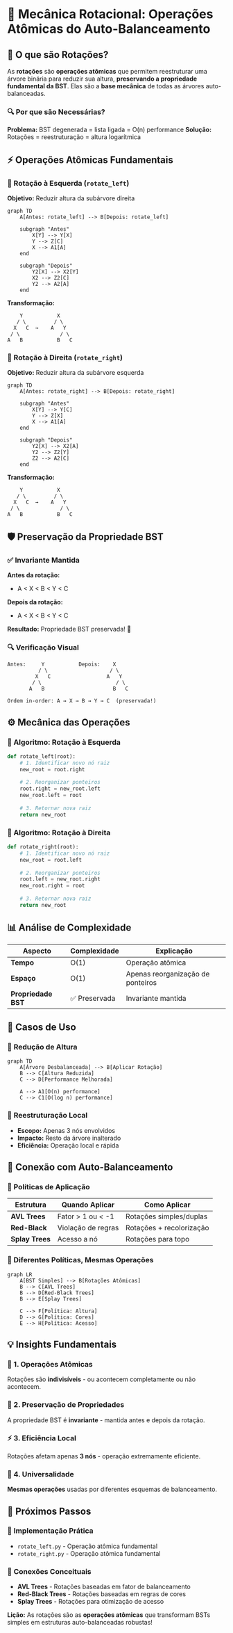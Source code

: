 # 🔄 Mecânica Rotacional: Operações Atômicas do Auto-Balanceamento

## 🎯 O que são Rotações?

As **rotações** são **operações atômicas** que permitem reestruturar uma árvore binária para reduzir sua altura, **preservando a propriedade fundamental da BST**. Elas são a **base mecânica** de todas as árvores auto-balanceadas.

### 🔍 Por que são Necessárias?

**Problema:** BST degenerada = lista ligada = O(n) performance
**Solução:** Rotações = reestruturação = altura logarítmica

## ⚡ Operações Atômicas Fundamentais

### 🔄 Rotação à Esquerda (`rotate_left`)

**Objetivo:** Reduzir altura da subárvore direita

```mermaid
graph TD
    A[Antes: rotate_left] --> B[Depois: rotate_left]
    
    subgraph "Antes"
        X[Y] --> Y[X]
        Y --> Z[C]
        X --> A1[A]
    end
    
    subgraph "Depois"
        Y2[X] --> X2[Y]
        X2 --> Z2[C]
        Y2 --> A2[A]
    end
```

**Transformação:**
```
    Y           X
   / \         / \
  X   C  →    A   Y
 / \             / \
A   B           B   C
```

### 🔄 Rotação à Direita (`rotate_right`)

**Objetivo:** Reduzir altura da subárvore esquerda

```mermaid
graph TD
    A[Antes: rotate_right] --> B[Depois: rotate_right]
    
    subgraph "Antes"
        X[Y] --> Y[C]
        Y --> Z[X]
        X --> A1[A]
    end
    
    subgraph "Depois"
        Y2[X] --> X2[A]
        Y2 --> Z2[Y]
        Z2 --> A2[C]
    end
```

**Transformação:**
```
    Y           X
   / \         / \
  X   C  →    A   Y
 / \             / \
A   B           B   C
```

## 🛡️ Preservação da Propriedade BST

### ✅ Invariante Mantida

**Antes da rotação:**
- A < X < B < Y < C

**Depois da rotação:**
- A < X < B < Y < C

**Resultado:** Propriedade BST preservada! 🎯

### 🔍 Verificação Visual

```
Antes:     Y           Depois:    X
          / \                    / \
         X   C                  A   Y
        / \                        / \
       A   B                      B   C

Ordem in-order: A → X → B → Y → C  (preservada!)
```

## ⚙️ Mecânica das Operações

### 🔧 Algoritmo: Rotação à Esquerda

```python
def rotate_left(root):
    # 1. Identificar novo nó raiz
    new_root = root.right
    
    # 2. Reorganizar ponteiros
    root.right = new_root.left
    new_root.left = root
    
    # 3. Retornar nova raiz
    return new_root
```

### 🔧 Algoritmo: Rotação à Direita

```python
def rotate_right(root):
    # 1. Identificar novo nó raiz
    new_root = root.left
    
    # 2. Reorganizar ponteiros
    root.left = new_root.right
    new_root.right = root
    
    # 3. Retornar nova raiz
    return new_root
```

## 📊 Análise de Complexidade

| Aspecto | Complexidade | Explicação |
|---------|--------------|------------|
| **Tempo** | O(1) | Operação atômica |
| **Espaço** | O(1) | Apenas reorganização de ponteiros |
| **Propriedade BST** | ✅ Preservada | Invariante mantida |

## 🎯 Casos de Uso

### 🔄 **Redução de Altura**

```mermaid
graph TD
    A[Árvore Desbalanceada] --> B[Aplicar Rotação]
    B --> C[Altura Reduzida]
    C --> D[Performance Melhorada]
    
    A --> A1[O(n) performance]
    C --> C1[O(log n) performance]
```

### 🔄 **Reestruturação Local**

- **Escopo:** Apenas 3 nós envolvidos
- **Impacto:** Resto da árvore inalterado
- **Eficiência:** Operação local e rápida

## 🔗 Conexão com Auto-Balanceamento

### 🎯 Políticas de Aplicação

| Estrutura | Quando Aplicar | Como Aplicar |
|-----------|----------------|--------------|
| **AVL Trees** | Fator > 1 ou < -1 | Rotações simples/duplas |
| **Red-Black** | Violação de regras | Rotações + recolorização |
| **Splay Trees** | Acesso a nó | Rotações para topo |

### 🔄 Diferentes Políticas, Mesmas Operações

```mermaid
graph LR
    A[BST Simples] --> B[Rotações Atômicas]
    B --> C[AVL Trees]
    B --> D[Red-Black Trees]
    B --> E[Splay Trees]
    
    C --> F[Política: Altura]
    D --> G[Política: Cores]
    E --> H[Política: Acesso]
```

## 💡 Insights Fundamentais

### 🎯 1. Operações Atômicas
Rotações são **indivisíveis** - ou acontecem completamente ou não acontecem.

### 🔄 2. Preservação de Propriedades
A propriedade BST é **invariante** - mantida antes e depois da rotação.

### ⚡ 3. Eficiência Local
Rotações afetam apenas **3 nós** - operação extremamente eficiente.

### 🎯 4. Universalidade
**Mesmas operações** usadas por diferentes esquemas de balanceamento.

## 🚀 Próximos Passos

### 📝 **Implementação Prática**
- `rotate_left.py` - Operação atômica fundamental
- `rotate_right.py` - Operação atômica fundamental

### 🔗 **Conexões Conceituais**
- **AVL Trees** - Rotações baseadas em fator de balanceamento
- **Red-Black Trees** - Rotações baseadas em regras de cores
- **Splay Trees** - Rotações para otimização de acesso

**Lição:** As rotações são as **operações atômicas** que transformam BSTs simples em estruturas auto-balanceadas robustas! 